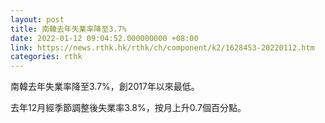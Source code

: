 ```yaml
---
layout: post
title: 南韓去年失業率降至3.7%
date: 2022-01-12 09:04:52.000000000 +08:00
link: https://news.rthk.hk/rthk/ch/component/k2/1628453-20220112.htm
categories: rthk
---
```


南韓去年失業率降至3.7%，創2017年以來最低。

去年12月經季節調整後失業率3.8%，按月上升0.7個百分點。
